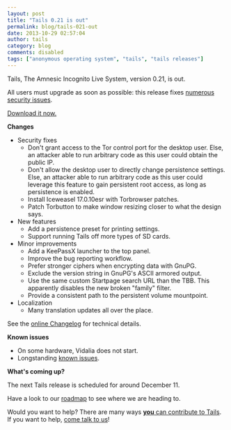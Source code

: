 ```yaml
---
layout: post
title: "Tails 0.21 is out"
permalink: blog/tails-021-out
date: 2013-10-29 02:57:04
author: tails
category: blog
comments: disabled
tags: ["anonymous operating system", "tails", "tails releases"]
---
```


Tails, The Amnesic Incognito Live System, version 0.21, is out.

All users must upgrade as soon as possible: this release fixes [numerous security issues](https://tails.boum.org/security/Numerous_security_holes_in_0.20.1/).

[Download it now.](https://tails.boum.org/download/)

**Changes**

-   Security fixes
    -   Don't grant access to the Tor control port for the desktop user. Else, an attacker able to run arbitrary code as this user could obtain the public IP.
    -   Don't allow the desktop user to directly change persistence settings. Else, an attacker able to run arbitrary code as this user could leverage this feature to gain persistent root access, as long as persistence is enabled.
    -   Install Iceweasel 17.0.10esr with Torbrowser patches.
    -   Patch Torbutton to make window resizing closer to what the design says.
-   New features
    -   Add a persistence preset for printing settings.
    -   Support running Tails off more types of SD cards.
-   Minor improvements
    -   Add a KeePassX launcher to the top panel.
    -   Improve the bug reporting workflow.
    -   Prefer stronger ciphers when encrypting data with GnuPG.
    -   Exclude the version string in GnuPG's ASCII armored output.
    -   Use the same custom Startpage search URL than the TBB. This apparently disables the new broken "family" filter.
    -   Provide a consistent path to the persistent volume mountpoint.
-   Localization
    -   Many translation updates all over the place.

See the [online Changelog](https://git-tails.immerda.ch/tails/plain/debian/changelog) for technical details.

**Known issues**

-   On some hardware, Vidalia does not start.
-   Longstanding [known issues](https://tails.boum.org/support/known_issues/).

**What's coming up?**

The next Tails release is scheduled for around December 11.

Have a look to our [roadmap](https://labs.riseup.net/code/projects/tails/roadmap) to see where we are heading to.

Would you want to help? There are many ways [**you** can contribute to Tails](https://tails.boum.org/contribute/). If you want to help, [come talk to us](https://tails.boum.org/support/)!
